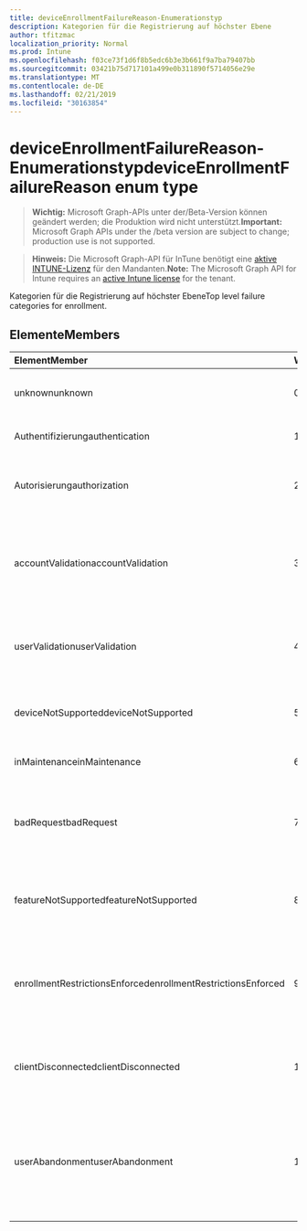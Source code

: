 ```yaml
---
title: deviceEnrollmentFailureReason-Enumerationstyp
description: Kategorien für die Registrierung auf höchster Ebene
author: tfitzmac
localization_priority: Normal
ms.prod: Intune
ms.openlocfilehash: f03ce73f1d6f8b5edc6b3e3b661f9a7ba79407bb
ms.sourcegitcommit: 03421b75d717101a499e0b311890f5714056e29e
ms.translationtype: MT
ms.contentlocale: de-DE
ms.lasthandoff: 02/21/2019
ms.locfileid: "30163854"
---
```

# <a name="deviceenrollmentfailurereason-enum-type"></a><span data-ttu-id="cadc2-103">deviceEnrollmentFailureReason-Enumerationstyp</span><span class="sxs-lookup"><span data-stu-id="cadc2-103">deviceEnrollmentFailureReason enum type</span></span>

> <span data-ttu-id="cadc2-104">**Wichtig:** Microsoft Graph-APIs unter der/Beta-Version können geändert werden; die Produktion wird nicht unterstützt.</span><span class="sxs-lookup"><span data-stu-id="cadc2-104">**Important:** Microsoft Graph APIs under the /beta version are subject to change; production use is not supported.</span></span>

> <span data-ttu-id="cadc2-105">**Hinweis:** Die Microsoft Graph-API für InTune benötigt eine [aktive INTUNE-Lizenz](https://go.microsoft.com/fwlink/?linkid=839381) für den Mandanten.</span><span class="sxs-lookup"><span data-stu-id="cadc2-105">**Note:** The Microsoft Graph API for Intune requires an [active Intune license](https://go.microsoft.com/fwlink/?linkid=839381) for the tenant.</span></span>

<span data-ttu-id="cadc2-106">Kategorien für die Registrierung auf höchster Ebene</span><span class="sxs-lookup"><span data-stu-id="cadc2-106">Top level failure categories for enrollment.</span></span>

## <a name="members"></a><span data-ttu-id="cadc2-107">Elemente</span><span class="sxs-lookup"><span data-stu-id="cadc2-107">Members</span></span>
|<span data-ttu-id="cadc2-108">Element</span><span class="sxs-lookup"><span data-stu-id="cadc2-108">Member</span></span>|<span data-ttu-id="cadc2-109">Wert</span><span class="sxs-lookup"><span data-stu-id="cadc2-109">Value</span></span>|<span data-ttu-id="cadc2-110">Beschreibung</span><span class="sxs-lookup"><span data-stu-id="cadc2-110">Description</span></span>|
|:---|:---|:---|
|<span data-ttu-id="cadc2-111">unknown</span><span class="sxs-lookup"><span data-stu-id="cadc2-111">unknown</span></span>|<span data-ttu-id="cadc2-112">0</span><span class="sxs-lookup"><span data-stu-id="cadc2-112">0</span></span>|<span data-ttu-id="cadc2-113">Standardwert: der Ausfallgrund ist unbekannt.</span><span class="sxs-lookup"><span data-stu-id="cadc2-113">Default value, failure reason is unknown.</span></span>|
|<span data-ttu-id="cadc2-114">Authentifizierung</span><span class="sxs-lookup"><span data-stu-id="cadc2-114">authentication</span></span>|<span data-ttu-id="cadc2-115">1</span><span class="sxs-lookup"><span data-stu-id="cadc2-115">1</span></span>|<span data-ttu-id="cadc2-116">Authentifizierung fehlgeschlagen</span><span class="sxs-lookup"><span data-stu-id="cadc2-116">Authentication failed</span></span>|
|<span data-ttu-id="cadc2-117">Autorisierung</span><span class="sxs-lookup"><span data-stu-id="cadc2-117">authorization</span></span>|<span data-ttu-id="cadc2-118">2</span><span class="sxs-lookup"><span data-stu-id="cadc2-118">2</span></span>|<span data-ttu-id="cadc2-119">Der Anruf wurde authentifiziert, aber nicht zur Registrierung autorisiert.</span><span class="sxs-lookup"><span data-stu-id="cadc2-119">Call was authenticated, but not authorized to enroll.</span></span>|
|<span data-ttu-id="cadc2-120">accountValidation</span><span class="sxs-lookup"><span data-stu-id="cadc2-120">accountValidation</span></span>|<span data-ttu-id="cadc2-121">3</span><span class="sxs-lookup"><span data-stu-id="cadc2-121">3</span></span>|<span data-ttu-id="cadc2-122">Fehler beim Überprüfen des Kontos für die Registrierung.</span><span class="sxs-lookup"><span data-stu-id="cadc2-122">Failed to validate the account for enrollment.</span></span> <span data-ttu-id="cadc2-123">(Konto gesperrt, Registrierung nicht aktiviert)</span><span class="sxs-lookup"><span data-stu-id="cadc2-123">(Account blocked, enrollment not enabled)</span></span>|
|<span data-ttu-id="cadc2-124">userValidation</span><span class="sxs-lookup"><span data-stu-id="cadc2-124">userValidation</span></span>|<span data-ttu-id="cadc2-125">4</span><span class="sxs-lookup"><span data-stu-id="cadc2-125">4</span></span>|<span data-ttu-id="cadc2-126">Der Benutzer konnte nicht validiert werden.</span><span class="sxs-lookup"><span data-stu-id="cadc2-126">User could not be validated.</span></span> <span data-ttu-id="cadc2-127">(Benutzer ist nicht vorhanden, fehlende Lizenz)</span><span class="sxs-lookup"><span data-stu-id="cadc2-127">(User does not exist, missing license)</span></span>|
|<span data-ttu-id="cadc2-128">deviceNotSupported</span><span class="sxs-lookup"><span data-stu-id="cadc2-128">deviceNotSupported</span></span>|<span data-ttu-id="cadc2-129">5</span><span class="sxs-lookup"><span data-stu-id="cadc2-129">5</span></span>|<span data-ttu-id="cadc2-130">Das Gerät wird für die Verwaltung mobiler Geräte nicht unterstützt.</span><span class="sxs-lookup"><span data-stu-id="cadc2-130">Device is not supported for mobile device management.</span></span>|
|<span data-ttu-id="cadc2-131">inMaintenance</span><span class="sxs-lookup"><span data-stu-id="cadc2-131">inMaintenance</span></span>|<span data-ttu-id="cadc2-132">6</span><span class="sxs-lookup"><span data-stu-id="cadc2-132">6</span></span>|<span data-ttu-id="cadc2-133">Das Konto ist in Wartung.</span><span class="sxs-lookup"><span data-stu-id="cadc2-133">Account is in maintenance.</span></span>|
|<span data-ttu-id="cadc2-134">badRequest</span><span class="sxs-lookup"><span data-stu-id="cadc2-134">badRequest</span></span>|<span data-ttu-id="cadc2-135">7</span><span class="sxs-lookup"><span data-stu-id="cadc2-135">7</span></span>|<span data-ttu-id="cadc2-136">Der Client hat eine Anforderung gesendet, die vom Dienst nicht verstanden/unterstützt wird.</span><span class="sxs-lookup"><span data-stu-id="cadc2-136">Client sent a request that is not understood/supported by the service.</span></span>|
|<span data-ttu-id="cadc2-137">featureNotSupported</span><span class="sxs-lookup"><span data-stu-id="cadc2-137">featureNotSupported</span></span>|<span data-ttu-id="cadc2-138">8</span><span class="sxs-lookup"><span data-stu-id="cadc2-138">8</span></span>|<span data-ttu-id="cadc2-139">Von dieser Registrierung verwendete Features werden für dieses Konto nicht unterstützt.</span><span class="sxs-lookup"><span data-stu-id="cadc2-139">Feature(s) used by this enrollment are not supported for this account.</span></span>|
|<span data-ttu-id="cadc2-140">enrollmentRestrictionsEnforced</span><span class="sxs-lookup"><span data-stu-id="cadc2-140">enrollmentRestrictionsEnforced</span></span>|<span data-ttu-id="cadc2-141">9</span><span class="sxs-lookup"><span data-stu-id="cadc2-141">9</span></span>|<span data-ttu-id="cadc2-142">Durch den Administrator konfigurierte Registrierungs Einschränkungen haben diese Registrierung blockiert.</span><span class="sxs-lookup"><span data-stu-id="cadc2-142">Enrollment restrictions configured by admin blocked this enrollment.</span></span>|
|<span data-ttu-id="cadc2-143">clientDisconnected</span><span class="sxs-lookup"><span data-stu-id="cadc2-143">clientDisconnected</span></span>|<span data-ttu-id="cadc2-144">10</span><span class="sxs-lookup"><span data-stu-id="cadc2-144">10</span></span>|<span data-ttu-id="cadc2-145">Timeout des Clients, oder die Registrierung wurde vom Endverbraucher abgebrochen.</span><span class="sxs-lookup"><span data-stu-id="cadc2-145">Client timed out or enrollment was aborted by enduser.</span></span>|
|<span data-ttu-id="cadc2-146">userAbandonment</span><span class="sxs-lookup"><span data-stu-id="cadc2-146">userAbandonment</span></span>|<span data-ttu-id="cadc2-147">11</span><span class="sxs-lookup"><span data-stu-id="cadc2-147">11</span></span>|<span data-ttu-id="cadc2-148">Die Registrierung wurde vom Endverbraucher abgebrochen.</span><span class="sxs-lookup"><span data-stu-id="cadc2-148">Enrollment was abandoned by enduser.</span></span> <span data-ttu-id="cadc2-149">(Der Endanwender hat das Onboarding gestartet, konnte es jedoch nicht rechtzeitig abschließen)</span><span class="sxs-lookup"><span data-stu-id="cadc2-149">(Enduser started onboarding but failed to complete it in timely manner)</span></span>|




